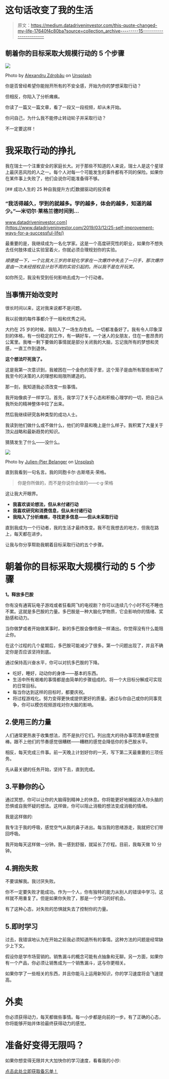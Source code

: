 # 这句话改变了我的生活

> 原文：<https://medium.datadriveninvestor.com/this-quote-changed-my-life-17640f4c80ba?source=collection_archive---------15----------------------->

## 朝着你的目标采取大规模行动的 5 个步骤

![](img/ebd6cf1081495c9592aead84fe4afb01.png)

Photo by [Alexandru Zdrobău](https://unsplash.com/@alexandruz?utm_source=medium&utm_medium=referral) on [Unsplash](https://unsplash.com?utm_source=medium&utm_medium=referral)

你是否曾经希望你能抛开所有的不安全感，开始为你的梦想采取行动？

但相反，你陷入了分析瘫痪。

你读了一篇又一篇文章，看了一段又一段视频，却从未开始。

你问自己，为什么我不能停止转动轮子并采取行动？

不一定要这样！

# 我采取行动的挣扎

我在瑞士一个注重安全的家庭长大。对于那些不知道的人来说，瑞士人是这个星球上最厌恶风险的人之一。每个人对每一个可能发生的事件都有不同的保险。如果你在某件事上失败了，他们会说你可能准备得不够。

[](https://www.datadriveninvestor.com/2019/03/12/25-self-improvement-ways-for-a-successful-life/) [## 成功人生的 25 种自我提升方式|数据驱动的投资者

### “我活得越久，学到的就越多。学的越多，体会的越多，知道的越少。”―米切尔·莱格兰德时间到…

www.datadriveninvestor.com](https://www.datadriveninvestor.com/2019/03/12/25-self-improvement-ways-for-a-successful-life/) 

最重要的是，我继续成为一名化学家。这是一个高度研究性的职业，如果你不想失去任何肢体或让实验室着火，你就必须合理规划你的实验。

*顺便提一下，一个比我大三岁的年轻化学家在一次爆炸中失去了一只手，那次爆炸是由一次未经授权且计划不周的实验引起的。所以我不是在开玩笑。*

如你所见，我没有受到任何影响去成为一个行动者。

## 当事情开始改变时

很长时间以来，这对我来说都不是问题。

我以前做的每件事都介于一般和优秀之间。

大约在 25 岁的时候，我陷入了一场生存危机。一切都准备好了。我有令人印象深刻的体格，有一份稳定的工作，有一辆好车，一个迷人的女朋友，住在一套昂贵的公寓里。我唯一剩下要做的事情就是部分关闭我的大脑，忘记我所有的梦想和灵感，一直工作到退休。

**这个想法吓死我了。**

这是我第一次意识到，我被困在一个金色的笼子里，这个笼子是由所有那些影响了我至今的决策的人的理想和局限所建造的。

那一刻，我知道我必须改变一些事情。

我开始像疯子一样学习。首先，我学习了关于心态和积极心理学的一切，把自己从我所处的精神整体中拉了出来。

然后我继续研究各种类型的成功人士。

我读到他们做什么或不做什么，他们的早晨和晚上是什么样子。我积累了大量关于顶尖战略和最新趋势的知识。

猜猜发生了什么——没什么。

![](img/e6547b3c25757082e7a20aa46aa90b0f.png)

Photo by [Julien-Pier Belanger](https://unsplash.com/@julienpier?utm_source=medium&utm_medium=referral) on [Unsplash](https://unsplash.com?utm_source=medium&utm_medium=referral)

直到我看到一句名言。我的同胞卡尔·古斯塔夫·荣格。

> 你是你所做的，而不是你说你会做的——c·g·荣格

这让我大开眼界。

*   **我喜欢谈论想法，但从未付诸行动**
*   **我喜欢研究和消费信息，但从未付诸行动**
*   **我陷入了分析瘫痪，寻找更多信息——但从未采取行动**

直到我成为一个行动者，我的生活才最终改变。我不在我想去的地方，但我在路上，每天都在进步。

让我与你分享帮助我朝着目标采取行动的五个步骤。

# 朝着你的目标采取大规模行动的 5 个步骤

**1。释放多巴胺**

你有没有通宵玩电子游戏或者狂看网飞的电视剧？你可以连续几个小时不吃不睡也不累。这就是多巴胺的力量。多巴胺是一种大脑化学物质，它会影响你的情绪、奖励感和动力。

当你做梦或者开始做某事时，新的多巴胺会像喷泉一样涌出。你觉得没有什么能阻止你。

在这个过程的几个星期后，多巴胺可能减少了很多。第一个问题出现了，并且不确定你是否应该坚持到底。

通过保持高兴奋水平，你可以对抗多巴胺的下降。

*   吃好，睡好，动动你的身体——基本的东西。
*   生活中所有艰难的事情都是由简单的步骤组成的。将一个大目标分解成可实现的日常目标。
*   每当你达到这样的目标时，都要庆祝。
*   将过程游戏化。努力变得更快或提供更好的质量。通过与你自己或你的同事竞争，你可以模仿视频游戏对你大脑的影响。

## 2.使用三的力量

人们通常更热衷于收集想法，而不是执行它们。列出庞大的待办事项清单感觉很棒。跟不上他们的节奏感觉很糟糕——糟糕的感觉会降低你的多巴胺水平。

相反，每天完成三件事。前一天晚上计划好你的一天，写下第二天最重要的三项任务。

先从最关键的任务开始，坚持下去，直到完成。

## 3.平静你的心

通过冥想，你可以让你的大脑得到精神上的休息。你将能更好地捕捉进入你头脑的恐惧或自我怀疑的想法。这样做，你可以阻止消极的想法变成消极的情绪。

我是这样做的:

我专注于我的呼吸，感觉空气从我的鼻子进出。每当我的思绪游走，我就把它们带回呼吸。

我开始每天这样做一分钟。我一感到舒服，就延长了疗程。目前，我每天做 10 分钟。

## 4.拥抱失败

不要误解我。我讨厌失败。

你不一定要失败才能成功。作为一个人，你有独特的能力从别人的错误中学习。这样就不用重复了。但是如果你失败了，那是一个学习的好机会。

有了这种心态，对失败的恐惧就失去了控制你的力量。

## 5.即时学习

过去，我错误地认为在开始之前我必须知道所有的事情。这种方法的问题是经常缺少上下文。

假设你是学市场营销的。销售漏斗的概念可能有点抽象和无聊。另一方面，如果你有一个产品，你必须让销售成为一个销售漏斗，这与你更相关。

如果你学了一些相关的东西，并且你能马上运用新知识，你的学习速度将会飞速提高。

# 外卖

你必须获得动力，每天都做些事情。每一小步都是向前的一步。有了正确的心态，你将能够开始并体验最终获得动力的感觉。

# 准备好变得无限吗？

如果你想变得无限并大大加快你的学习速度，看看我的小抄:

[点击此处立即获取备忘单！](https://roadtolimitless.com/cheatsheet/)